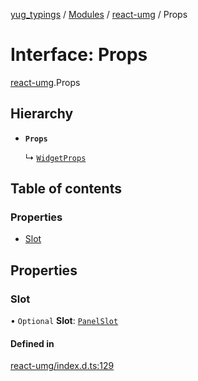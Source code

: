 [yug_typings](../README.md) / [Modules](../modules.md) / [react-umg](../modules/react_umg.md) / Props

# Interface: Props

[react-umg](../modules/react_umg.md).Props

## Hierarchy

- **`Props`**

  ↳ [`WidgetProps`](react_umg.WidgetProps.md)

## Table of contents

### Properties

- [Slot](react_umg.Props.md#slot)

## Properties

### Slot

• `Optional` **Slot**: [`PanelSlot`](react_umg.PanelSlot.md)

#### Defined in

[react-umg/index.d.ts:129](https://github.com/YugMetaverse/yug_typings/blob/25cad34/react-umg/index.d.ts#L129)

